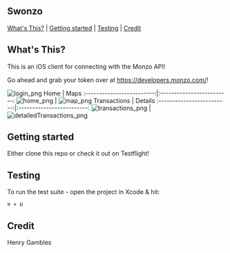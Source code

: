 ## Swonzo

[What's This?](#whats-this) | [Getting started](#getting-started) | [Testing](#Testing)  | [Credit](#Credit) 

## What's This?

This is an iOS client for connecting with the Monzo API!

Go ahead and grab your token over at https://developers.monzo.com/!

 ![login_png](https://github.com/henrygambles/swonzo_test/blob/Home-refactoring/Swonzo/Mockups/login.png)
    Home          |  Maps
    :-------------------------:|:-------------------------:
     ![home_png](https://github.com/henrygambles/swonzo_test/blob/Home-refactoring/Swonzo/Mockups/home.png)  |   ![map_png](../Home-refactoring/Swonzo/Mockups/map.png)
     Transactions          |  Details
     :-------------------------:|:-------------------------:
     ![transactions_png](https://github.com/henrygambles/swonzo_test/blob/Home-refactoring/Swonzo/Mockups/transactions.png)  |   ![detailedTransactions_png](https://github.com/henrygambles/swonzo_test/blob/Home-refactoring/Swonzo/Mockups/detailedTransactions.png)




## Getting started

Either clone this repo or check it out on Testflight!

## Testing

To run the test suite - open the project in Xcode & hit:
```
⌘ + U
```

## Credit

Henry Gambles
